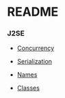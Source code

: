 # README #

### J2SE ###
* [Concurrency](https://github.com/vnsmn/interview/tree/master/j2se/concurrency "Concurrency with the java.util.concurrent Package")
 
* [Serialization](https://github.com/vnsmn/interview/tree/master/j2se/core/src/main/java/serialization)  

* [Names](https://github.com/vnsmn/interview/tree/master/j2se/core/src/main/java/names)  

* [Classes](https://github.com/vnsmn/interview/tree/master/j2se/core/src/main/java/classes)  